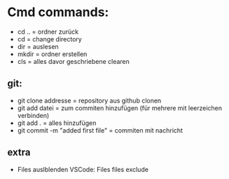 # Cmd commands:

- cd .. = ordner zurück
- cd = change directory
- dir = auslesen
- mkdir = ordner erstellen
- cls = alles davor geschriebene clearen

## git:
- git clone addresse = repository aus github clonen
- git add datei = zum commiten hinzufügen (für mehrere mit leerzeichen verbinden)
- git add . = alles hinzufügen
- git commit -m "added first file" = commiten mit nachricht

## extra
- Files auslblenden VSCode: Files files exclude

